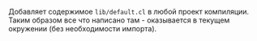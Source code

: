 Добавляет содержимое `lib/default.cl` в любой проект компиляции.
Таким образом все что написано там - оказывается в текущем окружении (без необходимости импорта).
